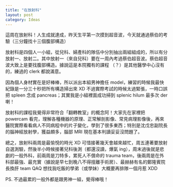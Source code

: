 ```yaml
---
title: "在放射科"
layout: post
category: Ideas
---
```


這周在放射科！人生成就達成，昨天生平第一次摸到超音波，今天就通過蔡伯的考驗（三分鐘找十三個腹部構造）

放射科是四個人一小組，從兒科、婦產科的隊伍中分別抽出兩組組成的，所以有分放射一、放射二。其中放射一（來自兒科）要在一周內考過蔡伯超音波。蔡伯超音波大致上是要找腹部構造。據說這是本院獨有的課程 （？）是其他醫學中心沒有的，練過的 clerk 都說滿意。

因為個人身材實在是好棒棒，所以派出本組男神擔任 model，練習的時候我最快紀錄是一分三十秒把所有構造掃出來 XD 不過實際考試的時候太過緊張，一時口誤把 spleen 念成 pancreas；其實我是小組裡面成功掃到 splenic hilum 最多次 der 喇！

放射科的課程我覺得非常符合「翻轉教室」的概念阿！大家先在家裡把 powercam 看完，理解各種機器的原理、正常解剖影像、常見病理影像後，再來醫院實際看看病人不同病程中的片子變化，學到了很多東西；特別是沈戊忠副院長的腦神經放射學，獲益頗多，腦部 MRI 現在基本判讀妥妥沒問題了。

總之，放射科兩周是最愉悅的時光 XD 可惜接著幾天會越來越忙，周五連著要放射自選測驗，然後半小時候接著兒科後測（都還沒讀，爆氣 ing），周末過後就是悲劇的一般外科，前兩周是刀特多，累死人不償命的 trauma team，後兩周是在外科部最強、最充實（據說是早七到晚八不得擅離手術房）、最赫赫有名的鄭隆賓院長換肝 team QAQ 想找我吃飯的學弟（或學妹）大概要再排隊一個月惹 XDD

PS. 不過最累的一般外都是跟男神一組，覺得棒哦！

